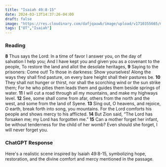 ```yaml
---
title: "Isaiah 49:8-15"
date: 2024-03-13T14:37:26-04:00
draft: false
image: "https://res.cloudinary.com/dafjqauwb/image/upload/v1710355665/matt419/Isaiah/49_8-15_buftmf.webp"
tags: ["OT","Isaiah"]
---
```

### Reading
**8** Thus says the Lord:
In a time of favor I answer you,
on the day of salvation I help you;
And I have kept you and given you as a covenant to the people,
To restore the land and allot the desolate heritages,
**9** Saying to the prisoners: Come out!
To those in darkness: Show yourselves!
Along the ways they shall find pasture,
on every bare height shall their pastures be.
**10** They shall not hunger or thirst,
nor shall the scorching wind or the sun strike them;
For he who pities them leads them
and guides them beside springs of water.
**11** I will cut a road through all my mountains,
and make my highways level.
**12** See, some shall come from afar,
others from the north and the west,
and some from the land of Syene.
**13** Sing out, O heavens, and rejoice, O earth,
break forth into song, you mountains.
For the Lord comforts his people
and shows mercy to his afflicted.
**14** But Zion said, “The Lord has forsaken me;
my Lord has forgotten me.”
**15** Can a mother forget her infant,
be without tenderness for the child of her womb?
Even should she forget,
I will never forget you.


### ChatGPT Response
Here's a realistic scene inspired by Isaiah 49:8-15, symbolizing hope, restoration, and the divine comfort and mercy mentioned in the passage.